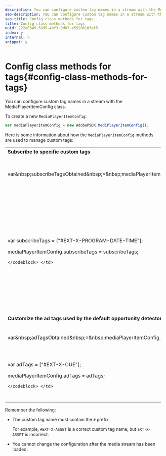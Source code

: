 ```yaml
---
description: You can configure custom tag names in a stream with the MediaPlayerItemConfig class.
seo-description: You can configure custom tag names in a stream with the MediaPlayerItemConfig class.
seo-title: Config class methods for tags
title: Config class methods for tags
uuid: 222a0349-58d5-4bf3-9d03-e5920610faf5
index: y
internal: n
snippet: y
---
```


# Config class methods for tags{#config-class-methods-for-tags}

You can configure custom tag names in a stream with the MediaPlayerItemConfig class.

To create a new `MediaPlayerItemConfig`: 

```js
var mediaPlayerItemConfig = new AdobePSDK.MediPlayerItemConfig();
```

Here is some information about how the `MediaPlayerItemConfig` methods are used to manage custom tags:  

<table id="table_0AC0973497144DDAB05726E3F031ACD1"> 
 <tbody> 
  <tr> 
   <td colspan="2"> <b>Subscribe to specific custom tags</b> </td> 
  </tr> 
  <tr> 
   <td colname="col1"> 
    <codeblock class="syntax javascript">
      var&amp;nbsp;subscribeTagsObtained&amp;nbsp;=&amp;nbsp;mediaPlayerItemConfig.subscribeTags; 
    </codeblock> </td> 
   <td colname="col2"> <p>Retrieves the current list of subscribed tags. </p> </td> 
  </tr> 
  <tr> 
   <td colname="col1"> 
    <codeblock class="syntax javascript">
      var&nbsp;subscribeTags&nbsp;=&nbsp;["#EXT-X-PROGRAM-DATE-TIME"]; 
     
mediaPlayerItemConfig.subscribeTags&nbsp;=&nbsp;subscribeTags;

    </codeblock> </td> 
   <td colname="col2"> <p>Sets the list of subscribed tags exposed to the application. </p> <p>Your application is also automatically subscribed to all tags that are transmitted through <span class="codeph"> adTags </span>. </p> </td> 
  </tr> 
  <tr> 
   <td colspan="2"> <b>Customize the ad tags used by the default opportunity detector </b> </td> 
  </tr> 
  <tr> 
   <td colname="col1"> 
    <codeblock class="syntax javascript">
      var&amp;nbsp;adTagsObtained&amp;nbsp;=&amp;nbsp;mediaPlayerItemConfig.adTags; 
    </codeblock> </td> 
   <td colname="col2"> <p>Retrieves the current list of ad tags. </p> </td> 
  </tr> 
  <tr> 
   <td colname="col1"> 
    <codeblock class="syntax javascript">
      var&nbsp;adTags&nbsp;=&nbsp;["#EXT-X-CUE"]; 
     
mediaPlayerItemConfig.adTags&nbsp;=&nbsp;adTags;

    </codeblock> </td> 
   <td colname="col2"> <p>Sets the list of ad tags to be used by the default opportunity generator. </p> </td> 
  </tr> 
 </tbody> 
</table>

Remember the following:

* The custom tag name must contain the `#` prefix.

  For example, `#EXT-X-ASSET` is a correct custom tag name, but `EXT-X-ASSET` is incorrect. 

* You cannot change the configuration after the media stream has been loaded.


